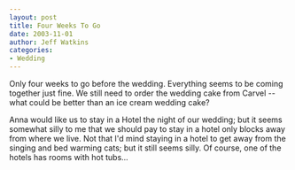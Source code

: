 ```yaml
---
layout: post
title: Four Weeks To Go
date: 2003-11-01
author: Jeff Watkins
categories:
- Wedding
---
```


Only four weeks to go before the wedding. Everything seems to be coming together just fine. We still need to order the wedding cake from Carvel -- what could be better than an ice cream wedding cake?

Anna would like us to stay in a Hotel the night of our wedding; but it seems somewhat silly to me that we should pay to stay in a hotel only blocks away from where we live. Not that I'd mind staying in a hotel to get away from the singing and bed warming cats; but it still seems silly. Of course, one of the hotels has rooms with hot tubs...
